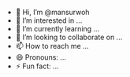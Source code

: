 - 👋 Hi, I’m @mansurwoh
- 👀 I’m interested in ...
- 🌱 I’m currently learning ...
- 💞️ I’m looking to collaborate on ...
- 📫 How to reach me ...
- 😄 Pronouns: ...
- ⚡ Fun fact: ...

<!---
mansurwoh/mansurwoh is a ✨ special ✨ repository because its `README.md` (this file) appears on your GitHub profile.
You can click the Preview link to take a look at your changes.
--->
